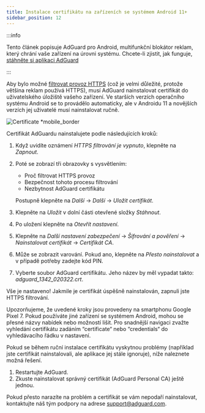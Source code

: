 ```yaml
---
title: Instalace certifikátu na zařízeních se systémem Android 11+
sidebar_position: 12
---
```


:::info

Tento článek popisuje AdGuard pro Android, multifunkční blokátor reklam, který chrání vaše zařízení na úrovni systému. Chcete-li zjistit, jak funguje, [stáhněte si aplikaci AdGuard](https://agrd.io/download-kb-adblock)

:::

Aby bylo možné [filtrovat provoz HTTPS](/general/https-filtering/what-is-https-filtering.md) (což je velmi důležité, protože většina reklam používá HTTPS), musí AdGuard nainstalovat certifikát do uživatelského úložiště vašeho zařízení. Ve starších verzích operačního systému Android se to provádělo automaticky, ale v Androidu 11 a novějších verzích jej uživatelé musí nainstalovat ručně.

![Certificate *mobile_border](https://cdn.adtidy.org/content/kb/ad_blocker/android/solving_problems/manual-certificate/g.gif)

Certifikát AdGuardu nainstalujete podle následujících kroků:

1. Když uvidíte oznámení *HTTPS filtrování je vypnuto*, klepněte na *Zapnout*.

1. Poté se zobrazí tři obrazovky s vysvětlením:
    - Proč filtrovat HTTPS provoz
    - Bezpečnost tohoto procesu filtrování
    - Nezbytnost AdGuard certifikátu

    Postupně klepněte na *Další* → *Další* → *Uložit certifikát*.

1. Klepněte na *Uložit* v dolní části otevřené složky *Stáhnout*.

1. Po uložení klepněte na *Otevřít nastavení*.

1. Klepněte na *Další nastavení zabezpečení* → *Šifrování a pověření* → *Nainstalovat certifikát* → *Certifikát CA*.

1. Může se zobrazit varování. Pokud ano, klepněte na *Přesto nainstalovat* a v případě potřeby zadejte kód PIN.

1. Vyberte soubor AdGuard certifikátu. Jeho název by měl vypadat takto: *adguard_1342_020322.crt*.

Vše je nastaveno! Jakmile je certifikát úspěšně nainstalován, zapnuli jste HTTPS filtrování.

Upozorňujeme, že uvedené kroky jsou provedeny na smartphonu Google Pixel 7. Pokud používáte jiné zařízení se systémem Android, mohou se přesné názvy nabídek nebo možností lišit. Pro snadnější navigaci zvažte vyhledání certifikátu zadáním “certificate“ nebo “credentials“ do vyhledávacího řádku v nastavení.

Pokud se během ruční instalace certifikátu vyskytnou problémy (například jste certifikát nainstalovali, ale aplikace jej stále ignoruje), níže naleznete možná řešení.

1. Restartujte AdGuard.
2. Zkuste nainstalovat správný certifikát (AdGuard Personal CA) ještě jednou.

Pokud přesto narazíte na problém a certifikát se vám nepodaří nainstalovat, kontaktujte náš tým podpory na adrese <support@adguard.com>.
